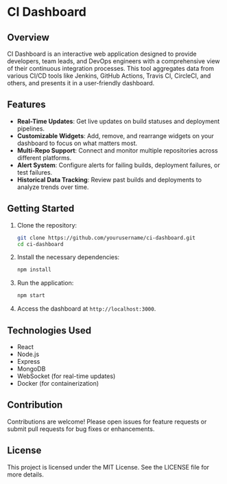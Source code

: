 # CI Dashboard

## Overview
CI Dashboard is an interactive web application designed to provide developers, team leads, and DevOps engineers with a comprehensive view of their continuous integration processes. This tool aggregates data from various CI/CD tools like Jenkins, GitHub Actions, Travis CI, CircleCI, and others, and presents it in a user-friendly dashboard.

## Features
- **Real-Time Updates**: Get live updates on build statuses and deployment pipelines.
- **Customizable Widgets**: Add, remove, and rearrange widgets on your dashboard to focus on what matters most.
- **Multi-Repo Support**: Connect and monitor multiple repositories across different platforms.
- **Alert System**: Configure alerts for failing builds, deployment failures, or test failures.
- **Historical Data Tracking**: Review past builds and deployments to analyze trends over time.

## Getting Started
1. Clone the repository:
   ```bash
   git clone https://github.com/yourusername/ci-dashboard.git
   cd ci-dashboard
   ```
2. Install the necessary dependencies:
   ```bash
   npm install
   ```
3. Run the application:
   ```bash
   npm start
   ```
4. Access the dashboard at `http://localhost:3000`.

## Technologies Used
- React
- Node.js
- Express
- MongoDB
- WebSocket (for real-time updates)
- Docker (for containerization)

## Contribution
Contributions are welcome! Please open issues for feature requests or submit pull requests for bug fixes or enhancements.

## License
This project is licensed under the MIT License. See the LICENSE file for more details.
